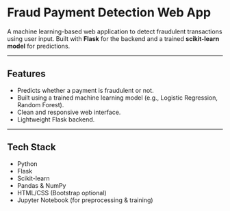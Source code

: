 # Fraud Payment Detection Web App

A machine learning-based web application to detect fraudulent transactions using user input. Built with **Flask** for the backend and a trained **scikit-learn model** for predictions.

---

## Features

- Predicts whether a payment is fraudulent or not.
- Built using a trained machine learning model (e.g., Logistic Regression, Random Forest).
- Clean and responsive web interface.
- Lightweight Flask backend.

---

## Tech Stack

- Python
- Flask
- Scikit-learn
- Pandas & NumPy
- HTML/CSS (Bootstrap optional)
- Jupyter Notebook (for preprocessing & training)

